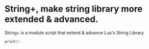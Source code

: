# String+, make string library more extended & advanced.

String+ is a module script that extend & advance Lua's String Library

```lua
print()
```
